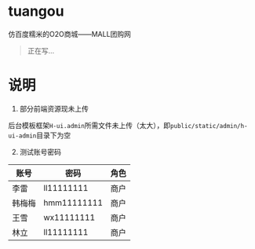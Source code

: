 # tuangou

仿百度糯米的O2O商城——MALL团购网

> 正在写...

# 说明

1. 部分前端资源现未上传

后台模板框架`H-ui.admin`所需文件未上传（太大），即`public/static/admin/h-ui-admin`目录下为空

2. 测试账号密码

| 账号 | 密码 | 角色 |
|------|-----------|------|
| 李雷 | ll11111111 | 商户 |
| 韩梅梅 | hmm11111111 | 商户 |
| 王雪 | wx11111111 | 商户 |
| 林立 | ll11111111 | 商户 |
